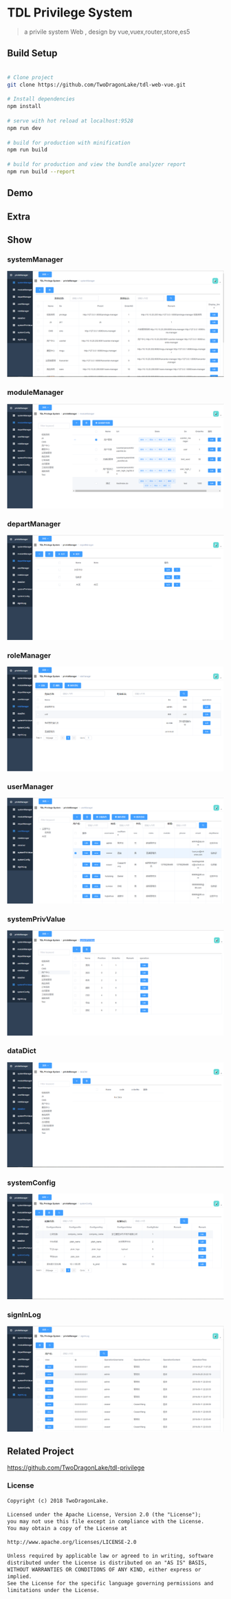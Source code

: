 # TDL Privilege System

> a privile system Web , design by vue,vuex,router,store,es5

## Build Setup

``` bash

# Clone project
git clone https://github.com/TwoDragonLake/tdl-web-vue.git

# Install dependencies
npm install

# serve with hot reload at localhost:9528
npm run dev

# build for production with minification
npm run build

# build for production and view the bundle analyzer report
npm run build --report
```

## Demo


## Extra

## Show
### systemManager
![systemManager](https://github.com/TwoDragonLake/tdl-web-vue/blob/tdl-web-vue-dev/static/pic/systemManager.png)

### moduleManager
![moduleManager](https://github.com/TwoDragonLake/tdl-web-vue/blob/tdl-web-vue-dev/static/pic/moduleManager.png)

### departManager
![departManager](https://github.com/TwoDragonLake/tdl-web-vue/blob/tdl-web-vue-dev/static/pic/departManager.png)

### roleManager
![roleManager](https://github.com/TwoDragonLake/tdl-web-vue/blob/tdl-web-vue-dev/static/pic/roleManager.png)

### userManager
![userManager](https://github.com/TwoDragonLake/tdl-web-vue/blob/tdl-web-vue-dev/static/pic/userManager.png)

### systemPrivValue
![systemPrivValue](https://github.com/TwoDragonLake/tdl-web-vue/blob/tdl-web-vue-dev/static/pic/systemPrivValue.png)

### dataDict
![dataDict](https://github.com/TwoDragonLake/tdl-web-vue/blob/tdl-web-vue-dev/static/pic/dataDict.png)

### systemConfig
![systemConfig](https://github.com/TwoDragonLake/tdl-web-vue/blob/tdl-web-vue-dev/static/pic/systemConfig.png)

### signInLog
![signInLog](https://github.com/TwoDragonLake/tdl-web-vue/blob/tdl-web-vue-dev/static/pic/signInLog.png)

## Related Project
https://github.com/TwoDragonLake/tdl-privilege


### License
```
Copyright (c) 2018 TwoDragonLake.

Licensed under the Apache License, Version 2.0 (the "License");
you may not use this file except in compliance with the License.
You may obtain a copy of the License at

http://www.apache.org/licenses/LICENSE-2.0

Unless required by applicable law or agreed to in writing, software
distributed under the License is distributed on an "AS IS" BASIS,
WITHOUT WARRANTIES OR CONDITIONS OF ANY KIND, either express or implied.
See the License for the specific language governing permissions and
limitations under the License.
```
